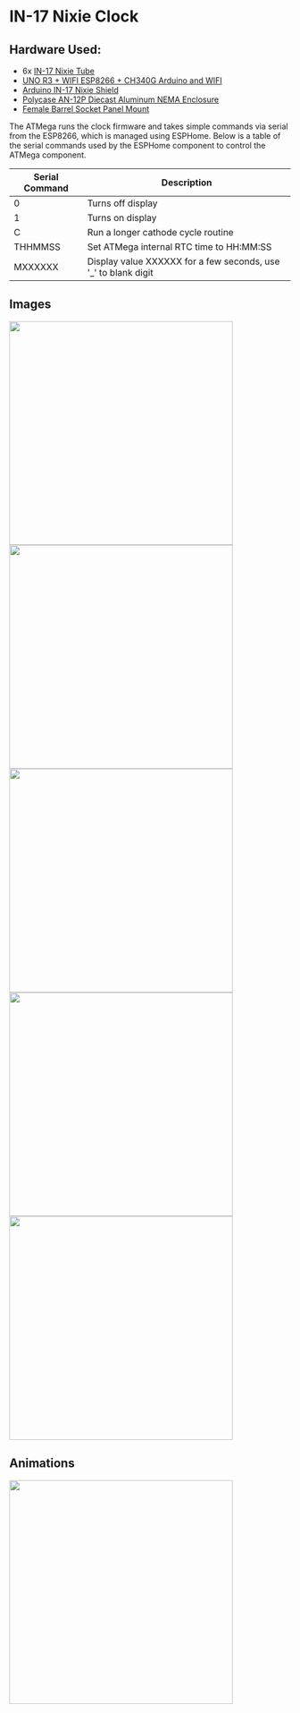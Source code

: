 # IN-17 Nixie Clock

## Hardware Used:
- 6x [IN-17 Nixie Tube](https://www.swissnixie.com/tubes/IN17/)
- [UNO R3 + WIFI ESP8266 + CH340G Arduino and WIFI](https://www.instructables.com/UNO-R3-WIFI-ESP8266-CH340G-Arduino-and-WIFI-a-Vers/)
- [Arduino IN-17 Nixie Shield](https://www.tindie.com/products/florinc/arduino-nixie-shield-kit-for-six-in-17-tubes/)
- [Polycase AN-12P Diecast Aluminum NEMA Enclosure](https://www.polycase.com/an-12p#AN-12P-02)
- [Female Barrel Socket Panel Mount](https://www.amazon.com/dp/B07C46XMPT)

The ATMega runs the clock firmware and takes simple commands via serial from the ESP8266, which is managed using ESPHome. Below is a table of the serial commands used by the ESPHome component to control the ATMega component.

 | Serial Command | Description |
--- | ---
0 | Turns off display
1 | Turns on display
C | Run a longer cathode cycle routine
THHMMSS | Set ATMega internal RTC time to HH:MM:SS
MXXXXXX | Display value XXXXXX for a few seconds, use '_' to blank digit

## Images

<img width="400" src="https://github.com/nonik0/IN17-Nixie-Clock/assets/17152317/8ab2aef9-2258-4203-8cac-730cf0cc542c"/>
<img width="400" src="https://github.com/nonik0/IN17-Nixie-Clock/assets/17152317/5d3902fc-4cd1-4daf-bb4e-e1d2a2e445a9"/>
<img width="400" src="https://github.com/nonik0/IN17-Nixie-Clock/assets/17152317/4c3f7974-5dd1-4624-a640-3a930930a903"/>
<img width="400" src="https://github.com/nonik0/IN17-Nixie-Clock/assets/17152317/90a4e563-919f-4cfd-9d99-a90d332aa6af"/>
<img width="400" src="https://github.com/nonik0/IN17-Nixie-Clock/assets/17152317/2934a52e-2af5-44b2-97c2-b1b981ed6258"/>

## Animations

<img width="400" src="https://github.com/nonik0/IN17-Nixie-Clock/assets/17152317/bf8bf09e-7777-48de-a668-0451fec2d1b1"/>
